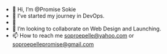 - 👋 Hi, I’m @Promise Sokie
- 👀 I’ve started my journey in DevOps.
- 🌱
- 💞️ I’m looking to collaborate on Web Design and Launching.
- 📫 How to reach me soproepelle@yahoo.com or soproepellepromise@gmail.com

<!---
promiseepelle1999/promiseepelle1999 is a ✨ special ✨ repository because its `README.md` (this file) appears on your GitHub profile.
You can click the Preview link to take a look at your changes.
--->
